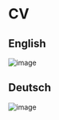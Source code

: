 # CV
## English
![image](https://github.com/rabarbra/cv/releases/download/v0.1.3/cv_en.png)
## Deutsch
![image](https://github.com/rabarbra/cv/releases/download/v0.1.3/cv_de.png)
